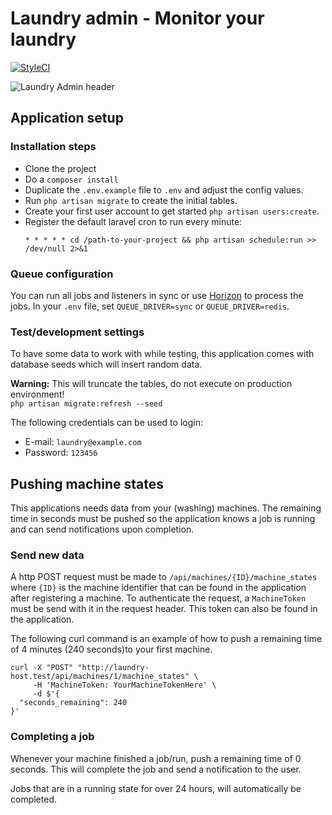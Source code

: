 # Laundry admin - Monitor your laundry
[![StyleCI](https://github.styleci.io/repos/89791336/shield?branch=master)](https://github.styleci.io/repos/89791336)

![Laundry Admin header](https://raw.githubusercontent.com/styxit/laundry-admin/master/header.png)

## Application setup

### Installation steps
- Clone the project
- Do a `composer install`
- Duplicate the `.env.example` file to `.env` and adjust the config values.
- Run `php artisan migrate` to create the initial tables.
- Create your first user account to get started `php artisan users:create`.
- Register the default laravel cron to run every minute:
    ```
    * * * * * cd /path-to-your-project && php artisan schedule:run >> /dev/null 2>&1
    ```

### Queue configuration
You can run all jobs and listeners in sync or use [Horizon](https://laravel.com/docs/horizon) to process the jobs.
In your `.env` file, set `QUEUE_DRIVER=sync` or `QUEUE_DRIVER=redis`.

### Test/development settings
To have some data to work with while testing, this application comes with database seeds which will insert random data.

**Warning:** This will truncate the tables, do not execute on production environment!  
`php artisan migrate:refresh --seed`

The following credentials can be used to login:
- E-mail: `laundry@example.com` 
- Password: `123456` 

## Pushing machine states
This applications needs data from your (washing) machines. The remaining time in seconds must be pushed so the application knows a job is running and can send notifications upon completion.

### Send new data
A http POST request must be made to `/api/machines/{ID}/machine_states` where `{ID}` is the machine identifier that can be found in the application after registering a machine. To authenticate the request, a `MachineToken` must be send with it in the request header. This token can also be found in the application.

The following curl command is an example of how to push a remaining time of 4 minutes (240 seconds)to your first machine. 
```
curl -X "POST" "http://laundry-host.test/api/machines/1/machine_states" \
     -H 'MachineToken: YourMachineTokenHere' \
     -d $'{
  "seconds_remaining": 240
}'
``` 

### Completing a job
Whenever your machine finished a job/run, push a remaining time of 0 seconds. This will complete the job and send a notification to the user.

Jobs that are in a running state for over 24 hours, will automatically be completed.
